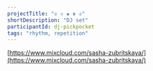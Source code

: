 ```yaml
---
projectTitle: "♔ ♕ ♚ ♛ ♔"
shortDescription: "DJ set"
participantId: dj-pickpocket
tags: "rhythm, repetition"
---
```


[https://www.mixcloud.com/sasha-zubritskaya/](https://www.mixcloud.com/sasha-zubritskaya/)
